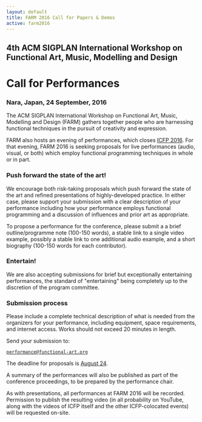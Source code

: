 ```yaml
---
layout: default
title: FARM 2016 Call for Papers & Demos
active: farm2016
---
```


## 4th ACM SIGPLAN International Workshop on Functional Art, Music, Modelling and Design

# Call for Performances

### Nara, Japan, 24 September, 2016

The ACM SIGPLAN International Workshop on Functional Art, Music,
Modelling and Design (FARM) gathers together people who are harnessing
functional techniques in the pursuit of creativity and expression.

FARM also hosts an evening of performances, which closes
[ICFP 2016](http://conf.researchr.org/home/icfp-2016).  For that
evening,
FARM 2016 is seeking proposals for live performances (audio, visual,
or both) which employ functional programming techniques in whole or in
part.

### Push forward the state of the art!

We encourage both risk-taking proposals which push forward the state
of the art and refined presentations of highly-developed practice. In
either case, please support your submission with a clear description
of your performance including how your performance employs functional
programming and a discussion of influences and prior art as
appropriate.

To propose a performance for the conference, please submit a a brief
outline/programme note (100-150 words), a stable link to a single
video example, possibly a stable link to one additional audio example,
and a short biography (100-150 words for each contributor).

### Entertain!

We are also accepting submissions for brief but exceptionally
entertaining performances, the standard of "entertaining" being
completely up to the discretion of the program committee.

### Submission process

Please include a complete technical description of what is needed from
the organizers for your performance, including equipment, space
requirements, and internet access. Works should not exceed 20 minutes
in length.

Send your submission to:

[`performance@functional-art.org`](mailto:performance@functional-art.org)


The deadline for proposals is
<a href="http://www.timeanddate.com/worldclock/fixedtime.html?msg=FARM+2016+Performance Submission+Deadline&iso=20160824T235959&p1=%3A">August
24</a>.

A summary of the performances will also be published as part of the
conference proceedings, to be prepared by the performance chair.

As with presentations, all performances at FARM 2016 will be recorded.
Permission to publish the resulting video (in all probability on
YouTube, along with the videos of ICFP itself and the other
ICFP-colocated events) will be requested on-site.



